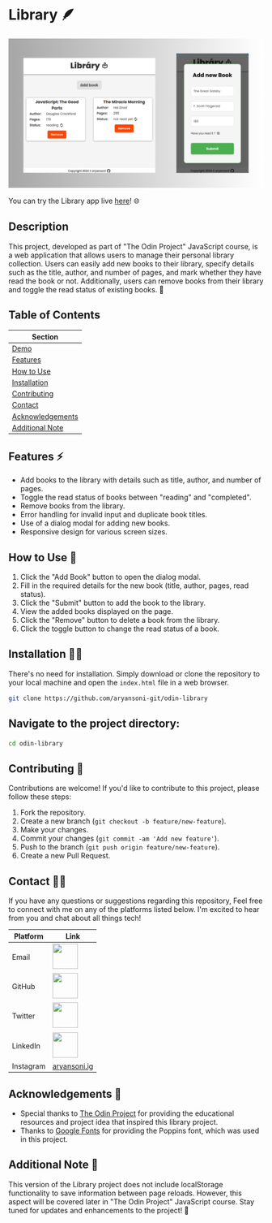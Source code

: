 # Library 🪶

![cover](./images/cover.png)

You can try the Library app live [here]()! 🌐

## Description

This project, developed as part of "The Odin Project" JavaScript course, is a web application that allows users to manage their personal library collection. Users can easily add new books to their library, specify details such as the title, author, and number of pages, and mark whether they have read the book or not. Additionally, users can remove books from their library and toggle the read status of existing books. 📖


## Table of Contents

| Section              |
| --------------------|
| [Demo](#demo)        |
| [Features](#features)|
| [How to Use](#how-to-use) |
| [Installation](#installation) |
| [Contributing](#contributing) |
| [Contact](#contact)  |
| [Acknowledgements](#acknowledgements) |
| [Additional Note](#additional-note) | 📝


## Features ⚡

- Add books to the library with details such as title, author, and number of pages.
- Toggle the read status of books between "reading" and "completed".
- Remove books from the library.
- Error handling for invalid input and duplicate book titles.
- Use of a dialog modal for adding new books.
- Responsive design for various screen sizes. 


## How to Use 📝

1. Click the "Add Book" button to open the dialog modal.
2. Fill in the required details for the new book (title, author, pages, read status).
3. Click the "Submit" button to add the book to the library.
4. View the added books displayed on the page.
5. Click the "Remove" button to delete a book from the library.
6. Click the toggle button to change the read status of a book.


## Installation 👨‍🔧

There's no need for installation. Simply download or clone the repository to your local machine and open the `index.html` file in a web browser.

```bash
git clone https://github.com/aryansoni-git/odin-library
```
## Navigate to the project directory:

```bash
cd odin-library
```

## Contributing 🤝

Contributions are welcome! If you'd like to contribute to this project, please follow these steps:

1. Fork the repository.
2. Create a new branch (`git checkout -b feature/new-feature`).
3. Make your changes.
4. Commit your changes (`git commit -am 'Add new feature'`).
5. Push to the branch (`git push origin feature/new-feature`).
6. Create a new Pull Request. 

## Contact 👨‍💻


If you have any questions or suggestions regarding this repository, Feel free to connect with me on any of the platforms listed below. I'm excited to hear from you and chat about all things tech!

| Platform | Link |
| --- | --- |
| Email | [<img src="https://cdn.jsdelivr.net/gh/devicons/devicon@latest/icons/google/google-original.svg" width="50" height="50">](mailto:aryansoni.work@gmail.com) |
| GitHub | [<img src="https://cdn.jsdelivr.net/gh/devicons/devicon@latest/icons/github/github-original.svg" width="50" height="50">](https://github.com/aryansoni-git) |
| Twitter | [<img src="https://cdn.jsdelivr.net/gh/devicons/devicon@latest/icons/twitter/twitter-original.svg" width="50" height="50">](https://twitter.com/aryansoni_x) |
| LinkedIn | [<img src="https://cdn.jsdelivr.net/gh/devicons/devicon@latest/icons/linkedin/linkedin-original.svg" width="50" height="50">](https://www.linkedin.com/in/aryansoni-work) |
| Instagram | [aryansoni.ig](https://www.instagram.com/aryansoni.ig/) |

## Acknowledgements 👏

- Special thanks to [The Odin Project](https://www.theodinproject.com/) for providing the educational resources and project idea that inspired this library project.
- Thanks to [Google Fonts](https://fonts.google.com/specimen/Poppins?query=poppins) for providing the Poppins font, which was used in this project.

## Additional Note 📌

This version of the Library project does not include localStorage functionality to save information between page reloads. However, this aspect will be covered later in "The Odin Project" JavaScript course. Stay tuned for updates and enhancements to the project! 🚀